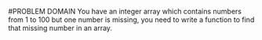 #PROBLEM DOMAIN
You have an integer array which contains numbers from 1 to 100 but one number is missing, you need to write a function to find that missing number in an array.